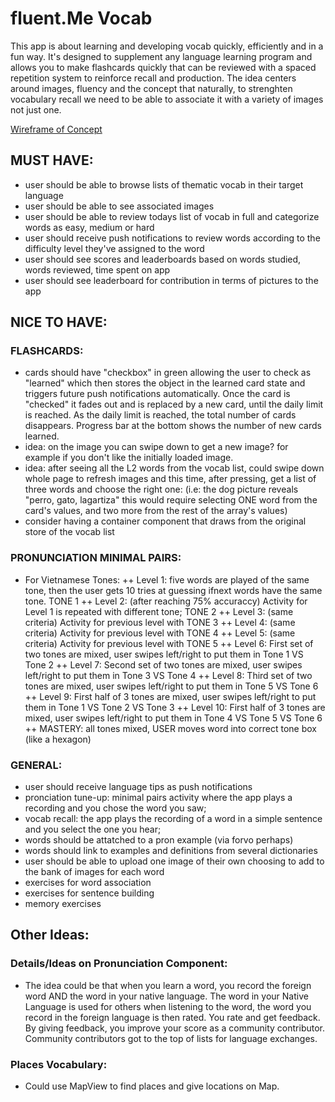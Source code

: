 # fluent.Me Vocab

This app is about learning and developing vocab quickly, efficiently and in a fun way. It's designed to supplement any language learning program and allows you to make flashcards quickly that can be reviewed with a spaced repetition system to reinforce recall and production. The idea centers around images, fluency and the concept that naturally, to strenghten vocabulary recall we need to be able to associate it with a variety of images not just one.

[Wireframe of Concept](https://projects.invisionapp.com/freehand/document/nhTVXNRKw "Wireframe on InvisionApp")

## MUST HAVE:

+ user should be able to browse lists of thematic vocab in their target language
+ user should be able to see associated images
+ user should be able to review todays list of vocab in full and categorize words as easy, medium or hard
+ user should receive push notifications to review words according to the difficulty level they've assigned to the word
+ user should see scores and leaderboards based on words studied, words reviewed, time spent on app
+ user should see leaderboard for contribution in terms of pictures to the app

## NICE TO HAVE:

### FLASHCARDS:
+ cards should have "checkbox" in green allowing the user to check as "learned" which then stores the object in the learned card state and triggers future push notifications automatically. Once the card is "checked" it fades out and is replaced by a new card, until the daily limit is reached. As the daily limit is reached, the total number of cards disappears. Progress bar at the bottom shows the number of new cards learned.
+ idea: on the image you can swipe down to get a new image? for example if you don't like the initially loaded image.
+ idea: after seeing all the L2 words from the vocab list, could swipe down whole page to refresh images and this time, after pressing, get a list of three words and choose the right one: (i.e: the dog picture reveals "perro, gato, lagartiza" this would require selecting ONE word from the card's values, and two more from the rest of the array's values)
+ consider having a container component that draws from the original store of the vocab list

### PRONUNCIATION MINIMAL PAIRS:
+ For Vietnamese Tones: 
++ Level 1: five words are played of the same tone, then the user gets 10 tries at guessing ifnext words have the same tone. TONE 1
++ Level 2: (after reaching 75% accuraccy) Activity for Level 1 is repeated with different tone; TONE 2
++ Level 3: (same criteria) Activity for previous level with TONE 3
++ Level 4: (same criteria) Activity for previous level with TONE 4
++ Level 5: (same criteria) Activity for previous level with TONE 5
++ Level 6: First set of two tones are mixed, user swipes left/right to put them in Tone 1 VS Tone 2
++ Level 7: Second set of two tones are mixed, user swipes left/right to put them in Tone 3 VS Tone 4
++ Level 8: Third set of two tones are mixed, user swipes left/right to put them in Tone 5 VS Tone 6
++ Level 9: First half of 3 tones are mixed, user swipes left/right to put them in Tone 1 VS Tone 2 VS Tone 3
++ Level 10: First half of 3 tones are mixed, user swipes left/right to put them in Tone 4 VS Tone 5 VS Tone 6
++ MASTERY: all tones mixed, USER moves word into correct tone box (like a hexagon)

### GENERAL:
+ user should receive language tips as push notifications
+ pronciation tune-up: minimal pairs activity where the app plays a recording and you chose the word you saw;
+ vocab recall: the app plays the recording of a word in a simple sentence and you select the one you hear;
+ words should be attatched to a pron example (via forvo perhaps)
+ words should link to examples and definitions from several dictionaries
+ user should be able to upload one image of their own choosing to add to the bank of images for each word
+ exercises for word association 
+ exercises for sentence building
+ memory exercises



## Other Ideas:

### Details/Ideas on Pronunciation Component:
+ The idea could be that when you learn a word, you record the foreign word AND the word in your native language. The word in your Native Language is used for others when listening to the word, the word you record in the foreign language is then rated. You rate and get feedback. By giving feedback, you improve your score as a community contributor. Community contributors got to the top of lists for language exchanges.

### Places Vocabulary:
+ Could use MapView to find places and give locations on Map.
